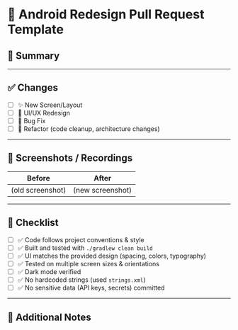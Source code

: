 # 🎨 Android Redesign Pull Request Template

## 🔖 Summary
<!-- Provide a clear, concise description of what this PR does.
     Example: "Redesigned the login screen according to the new Figma design." -->

---

## ✅ Changes
<!-- Mark the types of changes included in this PR -->
- [ ] ✨ New Screen/Layout  
- [ ] 🎨 UI/UX Redesign  
- [ ] 🐛 Bug Fix  
- [ ] 🔨 Refactor (code cleanup, architecture changes)  

---

## 📱 Screenshots / Recordings
<!-- Add before & after screenshots, or screen recordings to showcase UI changes -->
| Before | After |
|--------|-------|
| (old screenshot) | (new screenshot) |

---


## 🚨 Checklist
- [ ] ✅ Code follows project conventions & style
- [ ] ✅ Built and tested with `./gradlew clean build`  
- [ ] ✅ UI matches the provided design (spacing, colors, typography)  
- [ ] ✅ Tested on multiple screen sizes & orientations  
- [ ] ✅ Dark mode verified  
- [ ] ✅ No hardcoded strings (used `strings.xml`)  
- [ ] ✅ No sensitive data (API keys, secrets) committed  

---

## 🙏 Additional Notes
<!-- Anything else reviewers should know (e.g., dependencies added, migrations, blockers) -->
